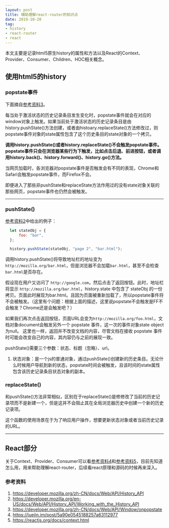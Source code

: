 ```yaml
---
layout: post
title: 辅助理解react-router的知识点
date: 2019-10-20
tag: 
- history
- react-router
- react
---
```


本文主要是记录html5原生history的属性和方法以及React的Context、Provider、Consumer、Children、HOC相关概念。

<!-- more -->

## 使用html5的history

### popstate事件

下面摘自[参考资料3](https://developer.mozilla.org/zh-CN/docs/Web/API/Window/onpopstate)。

每当处于激活状态的历史记录条目发生变化时，popstate事件就会在对应的window对象上触发。如果当前处于激活状态的历史记录条目是由history.pushState()方法创建，或者由histoary.replaceState()方法修改过，则popstate事件对象的state属性包含了这个历史条目的state对象的一个拷贝。

**调用history.pushState()或者history.replaceState()不会触发popstate事件。popstate事件只会在浏览器某些行为下触发，比如点击后退、前进按钮，或者调用history.back()、history.forward()、history.go()方法。**

当网页加载时，各浏览器对popstate事件是否触发会有不同的表现，Chrome和Safari会触发popstate事件，而Firefox不会。

即便进入了那些非pushState和replaceState方法作用过的没有state对象关联的那些网页，popstate事件也仍然会被触发。

---

### pushState()

[参考资料2](https://developer.mozilla.org/en-US/docs/Web/API/History_API/Working_with_the_History_API)中给出的例子： 

```js
  let stateObj = {
      foo: "bar",
  };

  history.pushState(stateObj, "page 2", "bar.html");
```

调用history.pushState()将导致地址栏的地址变为`http://mozilla.org/bar.html`，但是浏览器不会加载`bar.html`，甚至不会检查`bar.html`是否存在。

假设现在用户又访问了 `http://google.com`，然后点击了返回按钮。此时，地址栏将显示 `http://mozilla.org/bar.html`，history.state 中包含了 stateObj 的一份拷贝。页面此时展现为bar.html。且因为页面被重新加载了，所以popstate事件将不会被触发。（这里有个问题：根据上面的描述，这里说popstate不会触发是FF不会触发？Chrome还是会触发吧？）

如果我们再次点击返回按钮，页面URL会变为`http://mozilla.org/foo.html`，文档对象document会触发另外一个 popstate 事件，这一次的事件对象state object为null。 这里也一样，返回并不改变文档的内容，尽管文档在接收 popstate 事件时可能会改变自己的内容，其内容仍与之前的展现一致。

pushState()需要三个参数：状态、标题（忽略）、url。

1. 状态对象：是一个js的普通对象，通过pushState()创建新的历史条目。无论什么时候用户导航到新的状态，popstate时间会被触发，且该时间的state属性包含该历史记录条目状态对象的副本。

### replaceState()

和pushState()方法非常相似，区别在于replaceState()是修修改了当前的历史记录项而不是新建一个，但是这并不会阻止其在全局浏览器历史中创建一个新的历史记录项。

这个函数的使用场景在于为了响应用户操作，想要更新状态对象或者当前历史记录的URL。

---

## React部分

关于Context、Provider、Consumer可以看[参考资料4](https://juejin.im/post/5a90e0545188257a63112977)和[参考资料5](https://reactjs.org/docs/context.html)，目前先知道怎么用，用来帮助理解react-router，后续看react原理和源码的时候再来深入。



### 参考资料

1. https://developer.mozilla.org/zh-CN/docs/Web/API/History_API
2. https://developer.mozilla.org/en-US/docs/Web/API/History_API/Working_with_the_History_API
3. https://developer.mozilla.org/zh-CN/docs/Web/API/Window/onpopstate
4. https://juejin.im/post/5a90e0545188257a63112977
5. https://reactjs.org/docs/context.html